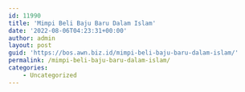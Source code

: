 ```yaml
---
id: 11990
title: 'Mimpi Beli Baju Baru Dalam Islam'
date: '2022-08-06T04:23:31+00:00'
author: admin
layout: post
guid: 'https://bos.awn.biz.id/mimpi-beli-baju-baru-dalam-islam/'
permalink: /mimpi-beli-baju-baru-dalam-islam/
categories:
    - Uncategorized
---
```


